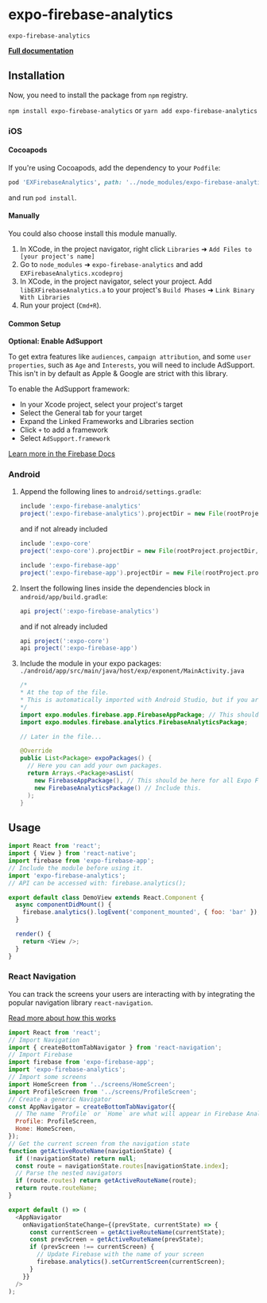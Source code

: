 # expo-firebase-analytics

`expo-firebase-analytics`

[**Full documentation**](https://rnfirebase.io/docs/master/analytics/reference/analytics)

## Installation

Now, you need to install the package from `npm` registry.

`npm install expo-firebase-analytics` or `yarn add expo-firebase-analytics`

### iOS

#### Cocoapods

If you're using Cocoapods, add the dependency to your `Podfile`:

```ruby
pod 'EXFirebaseAnalytics', path: '../node_modules/expo-firebase-analytics/ios'
```

and run `pod install`.

#### Manually

You could also choose install this module manually.

1.  In XCode, in the project navigator, right click `Libraries` ➜ `Add Files to [your project's name]`
2.  Go to `node_modules` ➜ `expo-firebase-analytics` and add `EXFirebaseAnalytics.xcodeproj`
3.  In XCode, in the project navigator, select your project. Add `libEXFirebaseAnalytics.a` to your project's `Build Phases` ➜ `Link Binary With Libraries`
4.  Run your project (`Cmd+R`).

#### Common Setup

**Optional: Enable AdSupport**

To get extra features like `audiences`, `campaign attribution`, and some `user properties`, such as `Age` and `Interests`, you will need to include AdSupport.
This isn't in by default as Apple & Google are strict with this library.

To enable the AdSupport framework:

- In your Xcode project, select your project's target
- Select the General tab for your target
- Expand the Linked Frameworks and Libraries section
- Click `+` to add a framework
- Select `AdSupport.framework`

[Learn more in the Firebase Docs](https://firebase.google.com/support/guides/analytics-adsupport)

### Android

1.  Append the following lines to `android/settings.gradle`:

    ```gradle
    include ':expo-firebase-analytics'
    project(':expo-firebase-analytics').projectDir = new File(rootProject.projectDir, '../node_modules/expo-firebase-analytics/android')
    ```

    and if not already included

    ```gradle
    include ':expo-core'
    project(':expo-core').projectDir = new File(rootProject.projectDir, '../node_modules/expo-core/android')

    include ':expo-firebase-app'
    project(':expo-firebase-app').projectDir = new File(rootProject.projectDir, '../node_modules/expo-firebase-app/android')
    ```

2.  Insert the following lines inside the dependencies block in `android/app/build.gradle`:
    ```gradle
    api project(':expo-firebase-analytics')
    ```
    and if not already included
    ```gradle
    api project(':expo-core')
    api project(':expo-firebase-app')
    ```
3.  Include the module in your expo packages: `./android/app/src/main/java/host/exp/exponent/MainActivity.java`

    ```java
    /*
    * At the top of the file.
    * This is automatically imported with Android Studio, but if you are in any other editor you will need to manually import the module.
    */
    import expo.modules.firebase.app.FirebaseAppPackage; // This should be here for all Expo Firebase features.
    import expo.modules.firebase.analytics.FirebaseAnalyticsPackage;

    // Later in the file...

    @Override
    public List<Package> expoPackages() {
      // Here you can add your own packages.
      return Arrays.<Package>asList(
        new FirebaseAppPackage(), // This should be here for all Expo Firebase features.
        new FirebaseAnalyticsPackage() // Include this.
      );
    }
    ```

## Usage

```javascript
import React from 'react';
import { View } from 'react-native';
import firebase from 'expo-firebase-app';
// Include the module before using it.
import 'expo-firebase-analytics';
// API can be accessed with: firebase.analytics();

export default class DemoView extends React.Component {
  async componentDidMount() {
    firebase.analytics().logEvent('component_mounted', { foo: 'bar' });
  }

  render() {
    return <View />;
  }
}
```

### React Navigation

You can track the screens your users are interacting with by integrating the popular navigation library `react-navigation`.

[Read more about how this works](https://reactnavigation.org/docs/en/screen-tracking.html)

```js
import React from 'react';
// Import Navigation
import { createBottomTabNavigator } from 'react-navigation';
// Import Firebase
import firebase from 'expo-firebase-app';
import 'expo-firebase-analytics';
// Import some screens
import HomeScreen from '../screens/HomeScreen';
import ProfileScreen from '../screens/ProfileScreen';
// Create a generic Navigator
const AppNavigator = createBottomTabNavigator({
  // The name `Profile` or `Home` are what will appear in Firebase Analytics.
  Profile: ProfileScreen,
  Home: HomeScreen,
});
// Get the current screen from the navigation state
function getActiveRouteName(navigationState) {
  if (!navigationState) return null;
  const route = navigationState.routes[navigationState.index];
  // Parse the nested navigators
  if (route.routes) return getActiveRouteName(route);
  return route.routeName;
}

export default () => (
  <AppNavigator
    onNavigationStateChange={(prevState, currentState) => {
      const currentScreen = getActiveRouteName(currentState);
      const prevScreen = getActiveRouteName(prevState);
      if (prevScreen !== currentScreen) {
        // Update Firebase with the name of your screen
        firebase.analytics().setCurrentScreen(currentScreen);
      }
    }}
  />
);
```
